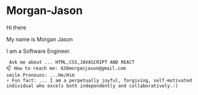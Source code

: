 # Morgan-Jason
Hi there 

My name is Morgan Jason

I am a Software Engineer.


     Ask me about ... HTML,CSS,JAVASCRIPT AND REACT
    📫 How to reach me: 420morganjason@gmail.com
    smile Pronouns: ...He/Him
    ⚡ Fun fact: ... I am a perpetually joyful, forgiving, self-motivated individual who excels both independently and collaboratively.:)

